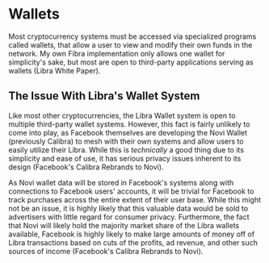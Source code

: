 # Wallets

Most cryptocurrency systems must be accessed via specialized programs called wallets, that allow a user to view and modify their own funds in the network. My own Fibra implementation only allows one wallet for simplicity's sake, but most are open to third-party applications serving as wallets (Libra White Paper).

## The Issue With Libra's Wallet System

Like most other cryptocurrencies, the Libra Wallet system is open to multiple third-party wallet systems. However, this fact is fairly unlikely to come into play, as Facebook themselves are developing the Novi Wallet (previously Calibra) to mesh with their own systems and allow users to easily utilize their Libra. While this is *technically* a good thing due to its simplicity and ease of use, it has serious privacy issues inherent to its design (Facebook's Calibra Rebrands to Novi).

As Novi wallet data will be stored in Facebook's systems along with connections to Facebook users' accounts, it will be trivial for Facebook to track purchases across the entire extent of their user base. While this might not be an issue, it is highly likely that this valuable data would be sold to advertisers with little regard for consumer privacy. Furthermore, the fact that Novi will likely hold the majority market share of the Libra wallets available, Facebook is highly likely to make large amounts of money off of Libra transactions based on cuts of the profits, ad revenue, and other such sources of income (Facebook's Calibra Rebrands to Novi).